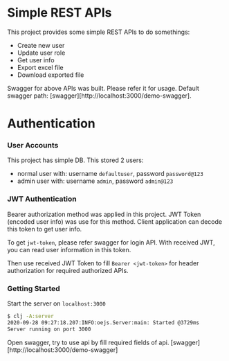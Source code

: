 # Simple REST APIs
This project provides some simple REST APIs to do somethings:
* Create new user
* Update user role
* Get user info
* Export excel file
* Download exported file

Swagger for above APIs was built.
Please refer it for usage.
Default swagger path: [swagger][http://localhost:3000/demo-swagger].

# Authentication
### User Accounts
This project has simple DB. This stored 2 users:
* normal user with: username `defaultuser`, password `password@123` 
* admin user with:   username `admin`, password `admin@123`
### JWT Authentication
Bearer authorization method was applied in this project.
JWT Token (encoded user info) was use for this method.
Client application can decode this token to get user info.

To get `jwt-token`, please refer swagger for login API. With received JWT, you can read user information in this token.

Then use received JWT Token to fill `Bearer <jwt-token>` for header authorization for required authorized APIs.

### Getting Started
Start the server on `localhost:3000`
```bash
$ clj -A:server
2020-09-28 09:27:18.207:INFO:oejs.Server:main: Started @3729ms
Server running on port 3000
```
Open swagger, try to use api by fill required fields of api.
[swagger][http://localhost:3000/demo-swagger]